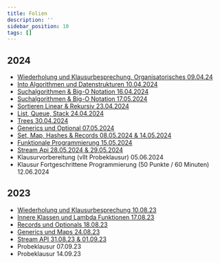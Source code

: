 ```yaml
---
title: Folien
description: ''
sidebar_position: 10
tags: []
---
```


## 2024

- [Wiederholung und Klausurbesprechung, Organisatorisches 09.04.24](/slides/steffen/java-2/recap)
- [Into Algorithmen und Datenstrukturen 10.04.2024](/slides/steffen/java-2/intro-dsa)
- [Suchalgorithmen & Big-O Notation 16.04.2024](/slides/steffen/tbd)
- [Suchalgorithmen & Big-O Notation 17.05.2024](/slides/steffen/tbd)
- [Sortieren Linear & Rekursiv 23.04.2024](/slides/steffen/tbd)
- [List, Queue, Stack 24.04.2024](/slides/steffen/tbd)
- [Trees 30.04.2024](/slides/steffen/tbd)
- [Generics und Optional 07.05.2024](/slides/steffen/java-2/generics-optional)
- [Set, Map, Hashes & Records 08.05.2024 & 14.05.2024](/slides/steffen/java-2/sets-maps-hashes-records)
- [Funktionale Programmierung 15.05.2024](/slides/steffen/java-2/functional-programming)
- [Stream Api 28.05.2024 & 29.05.2024](/slides/steffen/java-2/stream-api)
- Klausurvorbereitung (vllt Probeklausur) 05.06.2024
- Klausur Fortgeschrittene Programmierung (50 Punkte / 60 Minuten) 12.06.2024

## 2023

- [Wiederholung und Klausurbesprechung 10.08.23](/slides/steffen/recap)
- [Innere Klassen und Lambda Funktionen 17.08.23](/slides/steffen/lambda)
- [Records und Optionals 18.08.23](/slides/steffen/records-optionals)
- [Generics und Maps 24.08.23](/slides/steffen/generics-maps)
- [Stream API 31.08.23 & 01.09.23](/slides/steffen/stream-api)
- Probeklausur 07.09.23
- Probeklausur 14.09.23
